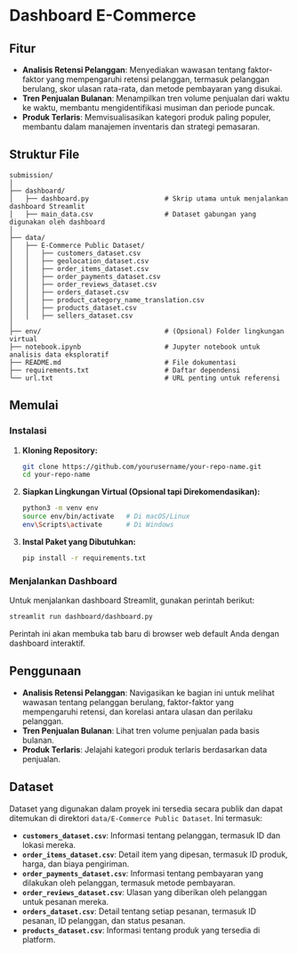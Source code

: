 # Dashboard E-Commerce

## Fitur

- **Analisis Retensi Pelanggan**: Menyediakan wawasan tentang faktor-faktor yang mempengaruhi retensi pelanggan, termasuk pelanggan berulang, skor ulasan rata-rata, dan metode pembayaran yang disukai.
- **Tren Penjualan Bulanan**: Menampilkan tren volume penjualan dari waktu ke waktu, membantu mengidentifikasi musiman dan periode puncak.
- **Produk Terlaris**: Memvisualisasikan kategori produk paling populer, membantu dalam manajemen inventaris dan strategi pemasaran.

## Struktur File

```plaintext
submission/
│
├── dashboard/
│   ├── dashboard.py                   # Skrip utama untuk menjalankan dashboard Streamlit
│   ├── main_data.csv                  # Dataset gabungan yang digunakan oleh dashboard
│
├── data/
│   ├── E-Commerce Public Dataset/
│   │   ├── customers_dataset.csv
│   │   ├── geolocation_dataset.csv
│   │   ├── order_items_dataset.csv
│   │   ├── order_payments_dataset.csv
│   │   ├── order_reviews_dataset.csv
│   │   ├── orders_dataset.csv
│   │   ├── product_category_name_translation.csv
│   │   ├── products_dataset.csv
│   │   ├── sellers_dataset.csv
│
├── env/                               # (Opsional) Folder lingkungan virtual
├── notebook.ipynb                     # Jupyter notebook untuk analisis data eksploratif
├── README.md                          # File dokumentasi
├── requirements.txt                   # Daftar dependensi
└── url.txt                            # URL penting untuk referensi
```

## Memulai

### Instalasi

1. **Kloning Repository:**

   ```bash
   git clone https://github.com/yourusername/your-repo-name.git
   cd your-repo-name
   ```

2. **Siapkan Lingkungan Virtual (Opsional tapi Direkomendasikan):**

   ```bash
   python3 -m venv env
   source env/bin/activate   # Di macOS/Linux
   env\Scripts\activate      # Di Windows
   ```

3. **Instal Paket yang Dibutuhkan:**

   ```bash
   pip install -r requirements.txt
   ```

### Menjalankan Dashboard

Untuk menjalankan dashboard Streamlit, gunakan perintah berikut:

```bash
streamlit run dashboard/dashboard.py
```

Perintah ini akan membuka tab baru di browser web default Anda dengan dashboard interaktif.

## Penggunaan

- **Analisis Retensi Pelanggan**: Navigasikan ke bagian ini untuk melihat wawasan tentang pelanggan berulang, faktor-faktor yang mempengaruhi retensi, dan korelasi antara ulasan dan perilaku pelanggan.
- **Tren Penjualan Bulanan**: Lihat tren volume penjualan pada basis bulanan.
- **Produk Terlaris**: Jelajahi kategori produk terlaris berdasarkan data penjualan.

## Dataset

Dataset yang digunakan dalam proyek ini tersedia secara publik dan dapat ditemukan di direktori `data/E-Commerce Public Dataset`. Ini termasuk:

- **`customers_dataset.csv`**: Informasi tentang pelanggan, termasuk ID dan lokasi mereka.
- **`order_items_dataset.csv`**: Detail item yang dipesan, termasuk ID produk, harga, dan biaya pengiriman.
- **`order_payments_dataset.csv`**: Informasi tentang pembayaran yang dilakukan oleh pelanggan, termasuk metode pembayaran.
- **`order_reviews_dataset.csv`**: Ulasan yang diberikan oleh pelanggan untuk pesanan mereka.
- **`orders_dataset.csv`**: Detail tentang setiap pesanan, termasuk ID pesanan, ID pelanggan, dan status pesanan.
- **`products_dataset.csv`**: Informasi tentang produk yang tersedia di platform.
